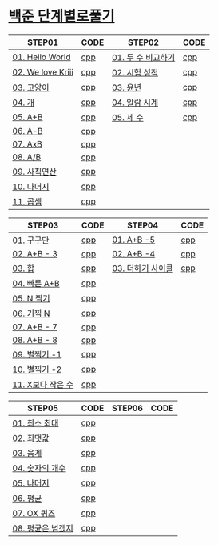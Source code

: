 # [백준 단계별로풀기](https://www.acmicpc.net/step)

| STEP01 | CODE | STEP02 | CODE |
|-----------------------|------|-----------------------|------|
| [01. Hello World](https://www.acmicpc.net/problem/2557)| [cpp](01_baekjoon/01_BOJ_Step/Step01/01_2557.cpp) | [01. 두 수 비교하기](https://www.acmicpc.net/problem/1330) | [cpp](01_baekjoon/01_BOJ_Step/Step02/01_1330.cpp) |
| [02. We love Kriii](https://www.acmicpc.net/problem/10718)| [cpp](01_baekjoon/01_BOJ_Step/Step01/02_10718.cpp) |  [02. 시험 성적](https://www.acmicpc.net/problem/9498) | [cpp](01_baekjoon/01_BOJ_Step/Step02/02_9498.cpp) |
| [03. 고양이](https://www.acmicpc.net/problem/10171) | [cpp](01_baekjoon/01_BOJ_Step/Step01/03_10171.cpp) |  [03. 윤년](https://www.acmicpc.net/problem/2753) | [cpp](01_baekjoon/01_BOJ_Step/Step02/03_2753.cpp) |
| [04. 개](https://www.acmicpc.net/problem/10172) | [cpp](01_baekjoon/01_BOJ_Step/Step01/04_10172.cpp) |  [04. 알람 시계](https://www.acmicpc.net/problem/2884) | [cpp](01_baekjoon/01_BOJ_Step/Step02/04_2884.cpp) |
| [05. A+B](https://www.acmicpc.net/problem/1000) | [cpp](01_baekjoon/01_BOJ_Step/Step01/05_1000.cpp) |  [05. 세 수](https://www.acmicpc.net/problem/10817) | [cpp](01_baekjoon/01_BOJ_Step/Step02/05_10817.cpp) |
| [06. A-B](https://www.acmicpc.net/problem/1001) | [cpp](01_baekjoon/01_BOJ_Step/Step01/06_1001.cpp) |  |  |
| [07. AxB](https://www.acmicpc.net/problem/10998) | [cpp](01_baekjoon/01_BOJ_Step/Step01/07_10998.cpp) |  |  |
| [08. A/B](https://www.acmicpc.net/problem/1008) | [cpp](01_baekjoon/01_BOJ_Step/Step01/08_1008.cpp) |  |  |
| [09. 사칙연산](https://www.acmicpc.net/problem/10869) | [cpp](01_baekjoon/01_BOJ_Step/Step01/09_10869.cpp) |  |  |
| [10. 나머지](https://www.acmicpc.net/problem/10430) | [cpp](01_baekjoon/01_BOJ_Step/Step01/10_10430.cpp) |  |  |
| [11. 곱셈](https://www.acmicpc.net/problem/2588) | [cpp](01_baekjoon/01_BOJ_Step/Step01/11_2588.cpp) |  |  |  
  
  
| STEP03 | CODE | STEP04 | CODE |
|-----------------------|------|-----------------------|------|
| [01. 구구단](https://www.acmicpc.net/problem/2739) | [cpp](01_baekjoon/01_BOJ_Step/Step03/01_2739.cpp) | [01. A+B -5](https://www.acmicpc.net/problem/10952) | [cpp](01_baekjoon/01_BOJ_Step/Step04/Step04/01_10952.cpp) |
| [02. A+B - 3](https://www.acmicpc.net/problem/10950) | [cpp](01_baekjoon/01_BOJ_Step/Step03/02_10950.cpp) | [02. A+B -4](https://www.acmicpc.net/problem/10951) | [cpp](01_baekjoon/01_BOJ_Step/Step04/Step04/02_10951.cpp) |
| [03. 합](https://www.acmicpc.net/problem/8393) | [cpp](01_baekjoon/01_BOJ_Step/Step03/03_8393.cpp) | [03. 더하기 사이클](https://www.acmicpc.net/problem/1110) | [cpp](01_baekjoon/01_BOJ_Step/Step04/Step04/03_1110.cpp) |
| [04. 빠른 A+B](https://www.acmicpc.net/problem/15552) | [cpp](01_baekjoon/01_BOJ_Step/Step03/04_15552.cpp) | |  |
| [05. N 찍기](https://www.acmicpc.net/problem/2741) | [cpp](01_baekjoon/01_BOJ_Step/Step03/05_2741.cpp) |  |  |
| [06. 기찍 N](https://www.acmicpc.net/problem/2742) | [cpp](01_baekjoon/01_BOJ_Step/Step03/06_2742.cpp) |  |  |
| [07. A+B - 7](https://www.acmicpc.net/problem/11021) | [cpp](01_baekjoon/01_BOJ_Step/Step03/07_11021.cpp) |  |  |
| [08. A+B - 8](https://www.acmicpc.net/problem/11022) | [cpp](01_baekjoon/01_BOJ_Step/Step03/08_11022.cpp) |  |  |
| [09. 별찍기 -1](https://www.acmicpc.net/problem/2438) | [cpp](01_baekjoon/01_BOJ_Step/Step03/09_2438.cpp) |  |  |
| [10. 별찍기 -2](https://www.acmicpc.net/problem/2439) | [cpp](01_baekjoon/01_BOJ_Step/Step03/10_2439.cpp) |  |  |
| [11. X보다 작은 수](https://www.acmicpc.net/problem/10871) | [cpp](01_baekjoon/01_BOJ_Step/Step03/11_10871.cpp) |  |  |  
  
  
| STEP05 | CODE | STEP06 | CODE |
|-----------------------|------|-----------------------|------|  
| [01. 최소 최대](https://www.acmicpc.net/problem/10818) | [cpp](01_baekjoon/01_BOJ_Step/Step05/Step05/01_10818.cpp) |
| [02. 최댓값](https://www.acmicpc.net/problem/2562) | [cpp](01_baekjoon/01_BOJ_Step/Step05/Step05/02_2562.cpp) |
| [03. 음계](https://www.acmicpc.net/problem/2920) | [cpp](01_baekjoon/01_BOJ_Step/Step05/Step05/03_2920.cpp) |
| [04. 숫자의 개수](https://www.acmicpc.net/problem/2577) | [cpp](01_baekjoon/01_BOJ_Step/Step05/Step05/04_2577.cpp) |
| [05. 나머지](https://www.acmicpc.net/problem/3052) | [cpp](01_baekjoon/01_BOJ_Step/Step05/Step05/05_3052.cpp) |
| [06. 평균](https://www.acmicpc.net/problem/1546) | [cpp](01_baekjoon/01_BOJ_Step/Step05/Step05/06_1546.cpp) |
| [07. OX 퀴즈](https://www.acmicpc.net/problem/8958) | [cpp](01_baekjoon/01_BOJ_Step/Step05/Step05/07_8958.cpp) |
| [08. 평균은 넘겠지](https://www.acmicpc.net/problem/4344) | [cpp](01_baekjoon/01_BOJ_Step/Step05/Step05/08_4344.cpp) |